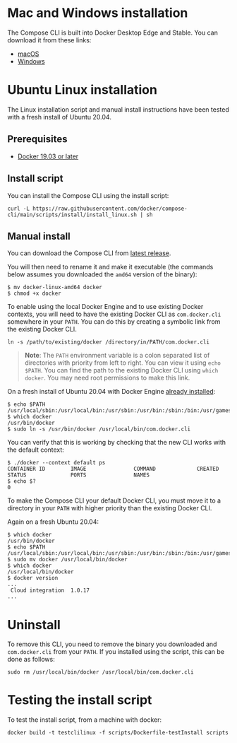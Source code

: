 # Mac and Windows installation

The Compose CLI is built into Docker Desktop Edge and Stable.
You can download it from these links:
- [macOS](https://hub.docker.com/editions/community/docker-ce-desktop-mac)
- [Windows](https://hub.docker.com/editions/community/docker-ce-desktop-windows)

# Ubuntu Linux installation

The Linux installation script and manual install instructions have been tested
with a fresh install of Ubuntu 20.04.

## Prerequisites

* [Docker 19.03 or later](https://docs.docker.com/engine/install/)

## Install script

You can install the Compose CLI using the install script:

```console
curl -L https://raw.githubusercontent.com/docker/compose-cli/main/scripts/install/install_linux.sh | sh
```

## Manual install

You can download the Compose CLI from [latest release](https://github.com/docker/compose-ecs/releases/latest).

You will then need to rename it and make it executable (the commands below assumes you downloaded the `amd64` version of the binary):

```console
$ mv docker-linux-amd64 docker
$ chmod +x docker
```

To enable using the local Docker Engine and to use existing Docker contexts, you
will need to have the existing Docker CLI as `com.docker.cli` somewhere in your
`PATH`. You can do this by creating a symbolic link from the existing Docker
CLI.

```console
ln -s /path/to/existing/docker /directory/in/PATH/com.docker.cli
```

> **Note**: The `PATH` environment variable is a colon separated list of
> directories with priority from left to right. You can view it using
> `echo $PATH`. You can find the path to the existing Docker CLI using
> `which docker`. You may need root permissions to make this link.

On a fresh install of Ubuntu 20.04 with Docker Engine
[already installed](https://docs.docker.com/engine/install/ubuntu/):

```console
$ echo $PATH
/usr/local/sbin:/usr/local/bin:/usr/sbin:/usr/bin:/sbin:/bin:/usr/games:/usr/local/games:/snap/bin
$ which docker
/usr/bin/docker
$ sudo ln -s /usr/bin/docker /usr/local/bin/com.docker.cli
```

You can verify that this is working by checking that the new CLI works with the
default context:

```console
$ ./docker --context default ps
CONTAINER ID        IMAGE               COMMAND             CREATED             STATUS              PORTS               NAMES
$ echo $?
0
```

To make the Compose CLI your default Docker CLI, you must move it to a directory
in your `PATH` with higher priority than the existing Docker CLI.

Again on a fresh Ubuntu 20.04:

```console
$ which docker
/usr/bin/docker
$ echo $PATH
/usr/local/sbin:/usr/local/bin:/usr/sbin:/usr/bin:/sbin:/bin:/usr/games:/usr/local/games:/snap/bin
$ sudo mv docker /usr/local/bin/docker
$ which docker
/usr/local/bin/docker
$ docker version
...
 Cloud integration  1.0.17
...
```

# Uninstall

To remove this CLI, you need to remove the binary you downloaded and
`com.docker.cli` from your `PATH`. If you installed using the script, this can
be done as follows:

```console
sudo rm /usr/local/bin/docker /usr/local/bin/com.docker.cli
```

# Testing the install script

To test the install script, from a machine with docker:

```console
docker build -t testclilinux -f scripts/Dockerfile-testInstall scripts
```